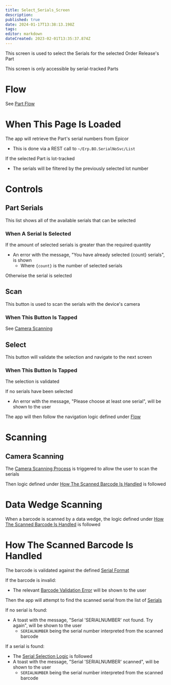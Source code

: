 ```yaml
---
title: Select_Serials_Screen
description: 
published: true
date: 2024-01-17T13:38:13.198Z
tags: 
editor: markdown
dateCreated: 2023-02-01T13:35:37.874Z
---
```


This screen is used to select the Serials for the selected Order Release's Part 

This screen is only accessible by serial-tracked Parts

# Flow
See [Part Flow](../Navigation.md#part-flow)

# When This Page Is Loaded
The app will retrieve the Part's serial numbers from Epicor
- This is done via a REST call to `~/Erp.BO.SerialNoSvc/List`

If the selected Part is lot-tracked
- The serials will be filtered by the previously selected lot number

# Controls
## Part Serials
This list shows all of the available serials that can be selected

### When A Serial Is Selected
If the amount of selected serials is greater than the required quantity
- An error with the message, "You have already selected {count} serials", is shown
	- Where `{count}` is the number of selected serials

Otherwise the serial is selected

## Scan
This button is used to scan the serials with the device's camera

### When This Button Is Tapped
See [Camera Scanning](#camera-scanning)

## Select
This button will validate the selection and navigate to the next screen

### When This Button Is Tapped
The selection is validated

If no serials have been selected
- An error with the message, "Please choose at least one serial", will be shown to the user

The app will then follow the navigation logic defined under [Flow](#flow)


# Scanning
## Camera Scanning
The [Camera Scanning Process](../../../Scanning.md#camera-scanning) is triggered to allow the user to scan the serials

Then logic defined under [How The Scanned Barcode Is Handled](#how-the-scanned-barcode-is-handled) is followed


# Data Wedge Scanning
When a barcode is scanned by a data wedge, the logic defined under [How The Scanned Barcode Is Handled](#how-the-scanned-barcode-is-handled) is followed


# How The Scanned Barcode Is Handled
The barcode is validated against the defined [Serial Format](../../../Scanning.md#serial-format)

If the barcode is invalid:
- The relevant [Barcode Validation Error](../../../Scanning.md#barcode-validation-errors) will be shown to the user

Then the app will attempt to find the scanned serial from the list of [Serials](#part-serials)

If no serial is found:
- A toast with the message, "Serial 'SERIALNUMBER' not found. Try again", will be shown to the user
	- `SERIALNUMBER` being the serial number interpreted from the scanned barcode

If a serial is found:
- The [Serial Selection Logic](#when-a-serial-is-selected) is followed
- A toast with the message, "Serial 'SERIALNUMBER' scanned", will be shown to the user
	- `SERIALNUMBER` being the serial number interpreted from the scanned barcode
